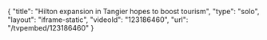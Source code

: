 {
    "title": "Hilton expansion in Tangier hopes to boost tourism",
    "type": "solo",
    "layout": "iframe-static",
    "videoId": "123186460",
    "url": "\/tvpembed\/123186460"
}